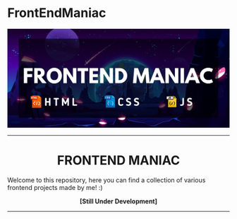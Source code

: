 # FrontEndManiac

<img src="./assets/Frontend Maniac.png"></img>

---

<b><h1 align='center'>FRONTEND MANIAC</h1></b>

Welcome to this repository, here you can find a collection of various frontend projects made by me! :)

<p align='center'><b>[Still Under Development]</b></p>

---
